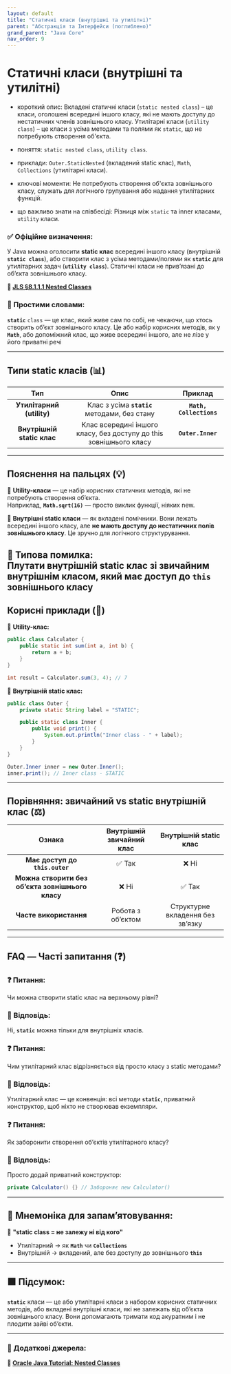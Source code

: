 ```yaml
---
layout: default
title: "Статичні класи (внутрішні та утилітні)"
parent: "Абстракція та Інтерфейси (поглиблено)"
grand_parent: "Java Core"
nav_order: 9
---
```


# Статичні класи (внутрішні та утилітні)

* короткий опис: Вкладені статичні класи (`static nested class`) – це класи, оголошені всередині іншого класу, які не мають доступу до нестатичних членів зовнішнього класу. Утилітарні класи (`utility class`) – це класи з усіма методами та полями як `static`, що не потребують створення об'єкта.

* поняття: `static nested class`, `utility class`.

* приклади: `Outer.StaticNested` (вкладений static клас), `Math`, `Collections` (утилітарні класи).

* ключові моменти: Не потребують створення об'єкта зовнішнього класу, служать для логічного групування або надання утилітарних функцій.

* що важливо знати на співбесіді: Різниця між `static` та inner класами, `utility` класи.

### **✅ Офіційне визначення:**

У Java можна оголосити **static клас** всередині іншого класу (внутрішній **`static class`**), або створити клас з усіма методами/полями як **`static`** для утилітарних задач (**`utility class`**). Статичні класи не прив’язані до об’єкта зовнішнього класу.

**🔗 [JLS §8.1.1.1 Nested Classes](https://docs.oracle.com/javase/specs/jls/se17/html/jls-8.html#jls-8.1.1)**

### **🧠 Простими словами:**

**`static`** `class` — це клас, який живе сам по собі, не чекаючи, що хтось створить об’єкт зовнішнього класу. Це або набір корисних методів, як у **`Math`**, або допоміжний клас, що живе всередині іншого, але не лізе у його приватні речі

---

## **Типи static класів (📊)**

| Тип | Опис | Приклад |
| :---: | :---: | :---: |
| **Утилітарний (utility)** | Клас з усіма **`static`** методами, без стану | **`Math, Collections`** |
| **Внутрішній static клас** | Клас всередині іншого класу, без доступу до this зовнішнього класу | **`Outer.Inner`** |

---

## **Пояснення на пальцях (💡)**

🔸 **Utility-класи** — це набір корисних статичних методів, які не потребують створення об’єкта.  
Наприклад, **`Math.sqrt(16)`** — просто виклик функції, ніяких new.

🔸 **Внутрішні static класи** — як вкладені помічники. Вони лежать всередині іншого класу, але **не мають доступу до нестатичних полів зовнішнього класу**. Це зручно для логічного структурування.

🔸 **Типова помилка:**  
Плутати внутрішній static клас зі звичайним внутрішнім класом, який **має** доступ до **`this`** зовнішнього класу
---

## **Корисні приклади (🧪)**

🔻 **Utility-клас:**

```java
public class Calculator {
    public static int sum(int a, int b) {
        return a + b;
    }
}

int result = Calculator.sum(3, 4); // 7
```

🔻 **Внутрішній static клас:**

```java
public class Outer {
    private static String label = "STATIC";

    public static class Inner {
        public void print() {
            System.out.println("Inner class - " + label);
        }
    }
}

Outer.Inner inner = new Outer.Inner();
inner.print(); // Inner class - STATIC
```

---

## **Порівняння: звичайний vs static внутрішній клас (⚖️)**

| Ознака | Внутрішній звичайний клас | Внутрішній static клас |
| :---: | :---: | :---: |
| **Має доступ до `this.outer`** | ✅ Так | ❌ Ні |
| **Можна створити без об’єкта зовнішнього класу** | ❌ Ні | ✅ Так |
| **Часте використання** | Робота з об’єктом | Структурне вкладення без зв’язку |

---

## **FAQ — Часті запитання (❓)**

### **❓ Питання:**

Чи можна створити static клас на верхньому рівні?

### **💬 Відповідь:**

 Ні, **`static`** можна тільки для внутрішніх класів.

### **❓ Питання:**

Чим утилітарний клас відрізняється від просто класу з static методами?

### **💬 Відповідь:**

 Утилітарний клас — це конвенція: всі методи **`static`**, приватний конструктор, щоб ніхто не створював екземпляри.

### **❓ Питання:**

Як заборонити створення об’єктів утилітарного класу?

### **💬 Відповідь:**

 Просто додай приватний конструктор:

```java
private Calculator() {} // Забороняє new Calculator()
```

---

## **🧠 Мнемоніка для запам’ятовування:**

📌 **"static class \= не залежу ні від кого"**

* Утилітарний -> як **`Math`** чи **`Collections`**
* Внутрішній -> вкладений, але без доступу до зовнішнього **`this`**

---

## **🟩 Підсумок:**

**`static`** класи — це або утилітарні класи з набором корисних статичних методів, або вкладені внутрішні класи, які не залежать від об’єкта зовнішнього класу. Вони допомагають тримати код акуратним і не плодити зайві об’єкти.

---

### **🔗 Додаткові джерела:**

**🔗 [Oracle Java Tutorial: Nested Classes](https://docs.oracle.com/javase/tutorial/java/javaOO/nested.html)**
